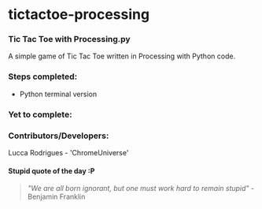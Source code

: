 # tictactoe-processing

### Tic Tac Toe with Processing.py

A simple game of Tic Tac Toe written in Processing with Python code.

### Steps completed:

* Python terminal version

### Yet to complete:


### Contributors/Developers:

Lucca Rodrigues - 'ChromeUniverse'

#### Stupid quote of the day :P

> *"We are all born ignorant, but one must work hard to remain stupid"* - Benjamin Franklin
